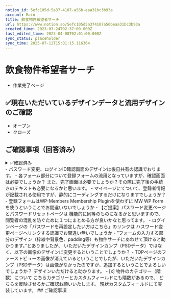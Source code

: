 ```yaml
---
notion_id: 5efc105d-5a37-4107-a56b-eaa31bc3b93a
account: Main
title: 飲食物件希望者サーチ
url: https://www.notion.so/5efc105d5a374107a56beaa31bc3b93a
created_time: 2023-03-24T02:37:00.000Z
last_edited_time: 2023-04-08T02:01:00.000Z
sync_status: placeholder
sync_time: 2025-07-12T15:01:15.116364
---
```

# 飲食物件希望者サーチ

- 作業完了ページ
## ✅現在いただいているデザインデータと流用デザインのご確認
  - オープン
  - クローズ
## ご確認事項（回答済み）
<details>
<summary>✅確認済み</summary>
</details>
  - パスワード変更、ログインID確認画面のデザインは後日共有の認識でおります。
  - 各フォーム部分について登録フォームの流用となっていますが、確認画面は必要でしょうか？
また、完了画面は必要でしょうか？その際に完了後の手続きのテキストも必要になるかと思います。
  - マイページにてついて、登録者情報が記載される使用ですが、静的にコーディングするだけになりますでしょうか？
  - 登録フォームはWP-Members Membership Pluginを使わずに
MW WP Formを使うということでお間違いないでしょうか
  - 【ご提案】パスワード変更ページとパスワードリセットページは
機能的に同等のものになるかと思いますので、
閲覧者の混乱を防ぐために１つにまとめる方が良いかなと思ってます。
  - ログインページの「パスワードを再設定したい方はこちら」のリンクは
ハスワード変更ページへリンクする認識でお間違い無いでしょうか
  - ”フォームの入力する部分のデザイン（枠線や背景色、padding等）も物件サーチにあわせて頂けると助かります。”とありましたが、
いただいたデザインカンプ（PSDデータ）ではなく、以下の画像のデザインに変更するということでしょうか？
  -  TOPページのファーストビューの画像が消えているということでしたが、いただいたデザインカンプ（PSDデータ）は画像がなかったのですが、追加するということでよろしいでしょうか？
デザインいただけると助かります。
  - [x] 物件のカテゴリー（階数）について
こちらカテゴリーとカスタムフィールドにも階数があるので、
どちらを反映させるかご確認お願いいたします。
現状カスタムフィールドにて実装しています。
## ご確認事項